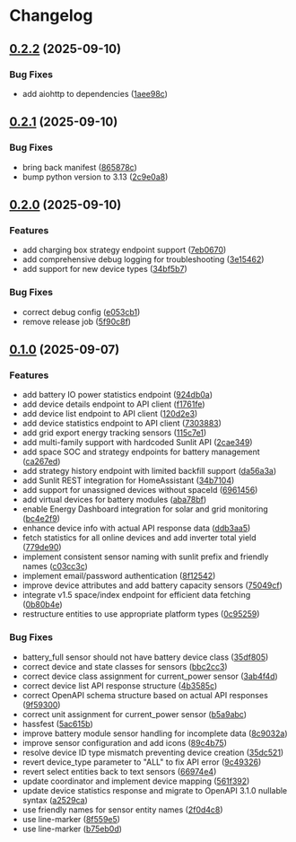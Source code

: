 # Changelog

## [0.2.2](https://github.com/cedricziel/ha-sunlit/compare/v0.2.1...v0.2.2) (2025-09-10)


### Bug Fixes

* add aiohttp to dependencies ([1aee98c](https://github.com/cedricziel/ha-sunlit/commit/1aee98cddcd88a0a5f9f8e0aab466d108cb0c93b))

## [0.2.1](https://github.com/cedricziel/ha-sunlit/compare/v0.2.0...v0.2.1) (2025-09-10)


### Bug Fixes

* bring back manifest ([865878c](https://github.com/cedricziel/ha-sunlit/commit/865878cf5c768e39b3dbfcd7633d8abc85c22585))
* bump python version to 3.13 ([2c9e0a8](https://github.com/cedricziel/ha-sunlit/commit/2c9e0a8a786f522810fe124d4b11289f210fd3b5))

## [0.2.0](https://github.com/cedricziel/ha-sunlit/compare/v0.1.0...v0.2.0) (2025-09-10)


### Features

* add charging box strategy endpoint support ([7eb0670](https://github.com/cedricziel/ha-sunlit/commit/7eb0670676742ada8d4c8b1a71ababcfc32d189f))
* add comprehensive debug logging for troubleshooting ([3e15462](https://github.com/cedricziel/ha-sunlit/commit/3e154624342e28ab7b5993f875e64c071106f409))
* add support for new device types ([34bf5b7](https://github.com/cedricziel/ha-sunlit/commit/34bf5b7c967d1ce83f9daffad7621427728a27d0))


### Bug Fixes

* correct debug config ([e053cb1](https://github.com/cedricziel/ha-sunlit/commit/e053cb13504582d8f11eee5d0b0a0bc5677d4f2e))
* remove release job ([5f90c8f](https://github.com/cedricziel/ha-sunlit/commit/5f90c8f586666bcce9d2120ee91d60298662ff74))

## [0.1.0](https://github.com/cedricziel/ha-sunlit/compare/v0.0.1...v0.1.0) (2025-09-07)


### Features

* add battery IO power statistics endpoint ([924db0a](https://github.com/cedricziel/ha-sunlit/commit/924db0ab94a31710b8703a4d8b4402b7c12eb63b))
* add device details endpoint to API client ([f1761fe](https://github.com/cedricziel/ha-sunlit/commit/f1761fe4564e955a866f89731c18c0dfb98d810b))
* add device list endpoint to API client ([120d2e3](https://github.com/cedricziel/ha-sunlit/commit/120d2e38b354389add8f97a3e22275619a756d62))
* add device statistics endpoint to API client ([7303883](https://github.com/cedricziel/ha-sunlit/commit/73038831a341d4657741ed9f0c7c595858df91ec))
* add grid export energy tracking sensors ([115c7e1](https://github.com/cedricziel/ha-sunlit/commit/115c7e10e77e421f150af540aa42b9e79ea301c7))
* add multi-family support with hardcoded Sunlit API ([2cae349](https://github.com/cedricziel/ha-sunlit/commit/2cae349b538ef32a19b309ef3c2c482d1b1ab237))
* add space SOC and strategy endpoints for battery management ([ca267ed](https://github.com/cedricziel/ha-sunlit/commit/ca267ed09d5930a72d5db76736cff9e24afef457))
* add strategy history endpoint with limited backfill support ([da56a3a](https://github.com/cedricziel/ha-sunlit/commit/da56a3a623bd75b9a4990112d4521bbdb3fd0b6f))
* add Sunlit REST integration for HomeAssistant ([34b7104](https://github.com/cedricziel/ha-sunlit/commit/34b7104922e6be9b395df5f7b5878c0067be48c2))
* add support for unassigned devices without spaceId ([6961456](https://github.com/cedricziel/ha-sunlit/commit/69614560fb473bb4aceed45a433280e7c0bc74e3))
* add virtual devices for battery modules ([aba78bf](https://github.com/cedricziel/ha-sunlit/commit/aba78bf9ad536409055772e69f119ed0c481457a))
* enable Energy Dashboard integration for solar and grid monitoring ([bc4e2f9](https://github.com/cedricziel/ha-sunlit/commit/bc4e2f9a62f036d0e62cbe53d635ba75cd4eb7ff))
* enhance device info with actual API response data ([ddb3aa5](https://github.com/cedricziel/ha-sunlit/commit/ddb3aa5531a62bef7b8b70e8d5658c89423c5a60))
* fetch statistics for all online devices and add inverter total yield ([779de90](https://github.com/cedricziel/ha-sunlit/commit/779de90be18c7c9a328b649cd3c909ee6181ea4b))
* implement consistent sensor naming with sunlit prefix and friendly names ([c03cc3c](https://github.com/cedricziel/ha-sunlit/commit/c03cc3cf2eef83e0172180abec0a4b5fd6252596))
* implement email/password authentication ([8f12542](https://github.com/cedricziel/ha-sunlit/commit/8f12542d4fabd9ac8e3129adb5d1ff15984bbb4a))
* improve device attributes and add battery capacity sensors ([75049cf](https://github.com/cedricziel/ha-sunlit/commit/75049cfc4b3aa62d87d18e98578cd1f649fa17ad))
* integrate v1.5 space/index endpoint for efficient data fetching ([0b80b4e](https://github.com/cedricziel/ha-sunlit/commit/0b80b4e85e195ae14975db57a9289a68147c8a16))
* restructure entities to use appropriate platform types ([0c95259](https://github.com/cedricziel/ha-sunlit/commit/0c952597102a2cd017e135d6914ec7828d54c76b))


### Bug Fixes

* battery_full sensor should not have battery device class ([35df805](https://github.com/cedricziel/ha-sunlit/commit/35df8052f1f19015b9d0ff020983d53ca3a79442))
* correct device and state classes for sensors ([bbc2cc3](https://github.com/cedricziel/ha-sunlit/commit/bbc2cc31244252f328be079bc78064f152ffbbc3))
* correct device class assignment for current_power sensor ([3ab4f4d](https://github.com/cedricziel/ha-sunlit/commit/3ab4f4d49d8bf4c3ca438bf133982c350c599aff))
* correct device list API response structure ([4b3585c](https://github.com/cedricziel/ha-sunlit/commit/4b3585ce38e5ce9933d8a81622efa7de9f494cf0))
* correct OpenAPI schema structure based on actual API responses ([9f59300](https://github.com/cedricziel/ha-sunlit/commit/9f5930072d27c3884af009a85141a0cab8c87d4f))
* correct unit assignment for current_power sensor ([b5a9abc](https://github.com/cedricziel/ha-sunlit/commit/b5a9abc508fc117edba7ea72b67c606eae7194b3))
* hassfest ([5ac615b](https://github.com/cedricziel/ha-sunlit/commit/5ac615b55a51d3905c60aeea7e01400d7e37f30f))
* improve battery module sensor handling for incomplete data ([8c9032a](https://github.com/cedricziel/ha-sunlit/commit/8c9032a235f32394b8702177f965712e9e3aac3d))
* improve sensor configuration and add icons ([89c4b75](https://github.com/cedricziel/ha-sunlit/commit/89c4b75256d2e9ded9177a895d1c65ab50d39a52))
* resolve device ID type mismatch preventing device creation ([35dc521](https://github.com/cedricziel/ha-sunlit/commit/35dc521dc69d5379f5b26535ec4ec40fa0223abf))
* revert device_type parameter to "ALL" to fix API error ([9c49326](https://github.com/cedricziel/ha-sunlit/commit/9c493263823572d1a3290846c4842f435a26a518))
* revert select entities back to text sensors ([66974e4](https://github.com/cedricziel/ha-sunlit/commit/66974e40917df38dd750674576700d618ce6b525))
* update coordinator and implement device mapping ([561f392](https://github.com/cedricziel/ha-sunlit/commit/561f3926a2d1ff46fd1123f485fc1da21d49f5db))
* update device statistics response and migrate to OpenAPI 3.1.0 nullable syntax ([a2529ca](https://github.com/cedricziel/ha-sunlit/commit/a2529ca91b6d99f3d3e9ec32f0a13c80a1d3f619))
* use friendly names for sensor entity names ([2f0d4c8](https://github.com/cedricziel/ha-sunlit/commit/2f0d4c8c7cbd4f1c6da30beb41b48f99a7d37aa1))
* use line-marker ([8f559e5](https://github.com/cedricziel/ha-sunlit/commit/8f559e50c76d52f93c55d15cccd1e0244cfd0562))
* use line-marker ([b75eb0d](https://github.com/cedricziel/ha-sunlit/commit/b75eb0d86fdfaa027c4f3c5a4038955a6216745c))
